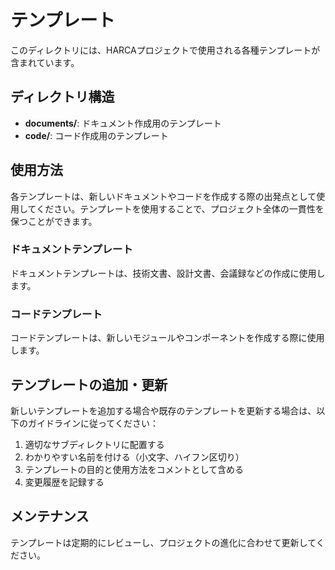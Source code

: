 # テンプレート

このディレクトリには、HARCAプロジェクトで使用される各種テンプレートが含まれています。

## ディレクトリ構造

- **documents/**: ドキュメント作成用のテンプレート
- **code/**: コード作成用のテンプレート

## 使用方法

各テンプレートは、新しいドキュメントやコードを作成する際の出発点として使用してください。テンプレートを使用することで、プロジェクト全体の一貫性を保つことができます。

### ドキュメントテンプレート

ドキュメントテンプレートは、技術文書、設計文書、会議録などの作成に使用します。

### コードテンプレート

コードテンプレートは、新しいモジュールやコンポーネントを作成する際に使用します。

## テンプレートの追加・更新

新しいテンプレートを追加する場合や既存のテンプレートを更新する場合は、以下のガイドラインに従ってください：

1. 適切なサブディレクトリに配置する
2. わかりやすい名前を付ける（小文字、ハイフン区切り）
3. テンプレートの目的と使用方法をコメントとして含める
4. 変更履歴を記録する

## メンテナンス

テンプレートは定期的にレビューし、プロジェクトの進化に合わせて更新してください。

